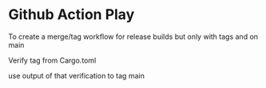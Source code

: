 # Github Action Play

To create a merge/tag workflow for release builds but only with tags and on main

Verify tag from Cargo.toml

use output of that verification to tag main
